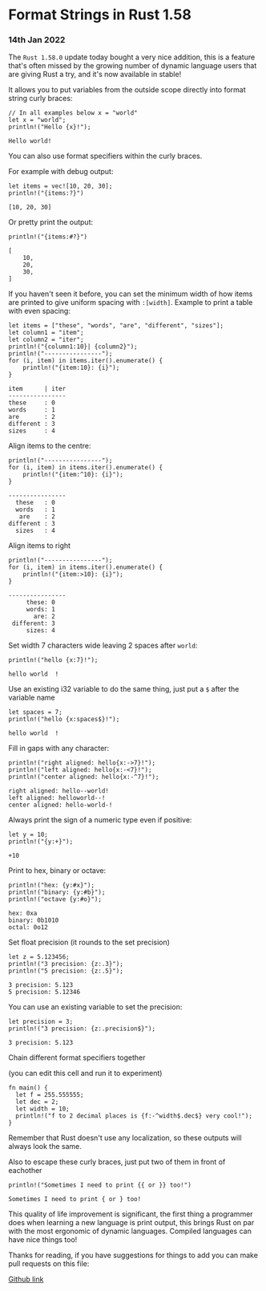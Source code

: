 # Format Strings in Rust 1.58 

### 14th Jan 2022

The `Rust 1.58.0` update today bought a very nice addition, this is a feature that's often missed by the growing number of dynamic language users that are giving Rust a try, and it's now available in stable!

It allows you to put variables from the outside scope directly into format string curly braces:

```rust,noplayground
// In all examples below x = "world"
let x = "world";
println!("Hello {x}!");
```
```output
Hello world!
```
You can also use format specifiers within the curly braces.

For example with debug output:

```rust,noplayground
let items = vec![10, 20, 30];
println!("{items:?}")
```
```output
[10, 20, 30]
```
Or pretty print the output:

```rust,noplayground
println!("{items:#?}")
```
```output
[
    10,
    20,
    30,
]
```
If you haven't seen it before, you can set the minimum width of how items are printed to give uniform spacing with `:[width]`. Example to print a table with even spacing: 

```rust,noplayground
let items = ["these", "words", "are", "different", "sizes"];
let column1 = "item";
let column2 = "iter";
println!("{column1:10}| {column2}");
println!("----------------");
for (i, item) in items.iter().enumerate() {
	println!("{item:10}: {i}");
}
```
```output
item      | iter
----------------
these     : 0
words     : 1
are       : 2
different : 3
sizes     : 4
```
Align items to the centre:

```rust,noplayground
println!("----------------");
for (i, item) in items.iter().enumerate() {
	println!("{item:^10}: {i}");
}
```
```output
----------------
  these   : 0
  words   : 1
   are    : 2
different : 3
  sizes   : 4
```
Align items to right

```rust,noplayground
println!("----------------");
for (i, item) in items.iter().enumerate() {
	println!("{item:>10}: {i}");
}
```
```output
----------------
     these: 0
     words: 1
       are: 2
 different: 3
     sizes: 4
```
Set width 7 characters wide leaving 2 spaces after `world`:

```rust,noplayground
println!("hello {x:7}!");
```
```output
hello world  !
```
Use an existing i32 variable to do the same thing, just put a `$` after the variable name

```rust,noplayground
let spaces = 7;
println!("hello {x:spaces$}!");
```
```output
hello world  !
```
Fill in gaps with any character:

```rust,noplayground
println!("right aligned: hello{x:->7}!");
println!("left aligned: hello{x:-<7}!");
println!("center aligned: hello{x:-^7}!");
```
```output
right aligned: hello--world!
left aligned: helloworld--!
center aligned: hello-world-!
```
Always print the sign of a numeric type even if positive:

```rust,noplayground
let y = 10;
println!("{y:+}");
```
```output
+10
```
Print to hex, binary or octave:

```rust,noplayground
println!("hex: {y:#x}");
println!("binary: {y:#b}");
println!("octave {y:#o}");
```
```output
hex: 0xa
binary: 0b1010
octal: 0o12
```
Set float precision (it rounds to the set precision)

```rust,noplayground
let z = 5.123456;
println!("3 precision: {z:.3}");
println!("5 precision: {z:.5}");
```
```output
3 precision: 5.123
5 precision: 5.12346
```
You can use an existing variable to set the precision:

```rust,noplayground
let precision = 3;
println!("3 precision: {z:.precision$}");
```
```output
3 precision: 5.123
```
Chain different format specifiers together

(you can edit this cell and run it to experiment)
```rust,editable
fn main() {
  let f = 255.555555;
  let dec = 2;
  let width = 10;
  println!("f to 2 decimal places is {f:-^width$.dec$} very cool!");
}
```
Remember that Rust doesn't use any localization, so these outputs will always look the same.

Also to escape these curly braces, just put two of them in front of eachother

```rust,noplayground
println!("Sometimes I need to print {{ or }} too!")
```
```output
Sometimes I need to print { or } too!
```
This quality of life improvement is significant, the first thing a programmer does when learning a new language is print output, this brings Rust on par with the most ergonomic of dynamic languages. Compiled languages can have nice things too!

Thanks for reading, if you have suggestions for things to add you can make pull requests on this file: 

[Github link](https://github.com/jackos/rustnote-site/blob/master/src/blog/format_strings.md)
